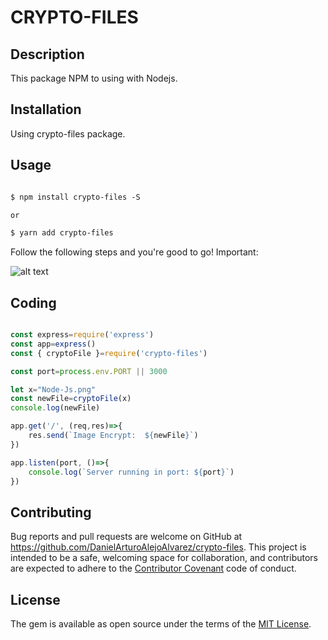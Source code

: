 # CRYPTO-FILES
## Description

This package NPM to using with Nodejs.

## Installation
Using crypto-files package.

## Usage
```html

$ npm install crypto-files -S

or

$ yarn add crypto-files

```
Follow the following steps and you're good to go! Important:


![alt text](http://www.thattoheath.st-helens.sch.uk/moodle/pluginfile.php/170/course/summary/encrypt-win8.png)


## Coding
```javascript

const express=require('express')
const app=express()
const { cryptoFile }=require('crypto-files')

const port=process.env.PORT || 3000

let x="Node-Js.png"
const newFile=cryptoFile(x)
console.log(newFile)

app.get('/', (req,res)=>{
    res.send(`Image Encrypt:  ${newFile}`)
})

app.listen(port, ()=>{
    console.log(`Server running in port: ${port}`)
})
```

## Contributing

Bug reports and pull requests are welcome on GitHub at https://github.com/DanielArturoAlejoAlvarez/crypto-files. This project is intended to be a safe, welcoming space for collaboration, and contributors are expected to adhere to the [Contributor Covenant](http://contributor-covenant.org) code of conduct.


## License

The gem is available as open source under the terms of the [MIT License](http://opensource.org/licenses/MIT).







